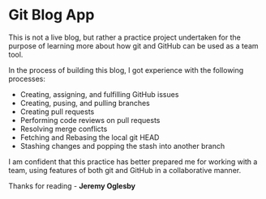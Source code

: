 # Git Blog App

This is not a live blog, but rather a practice project undertaken for the purpose of learning more about how git and GitHub can be used as a team tool.

In the process of building this blog, I got experience with the following processes:

* Creating, assigning, and fulfilling GitHub issues
* Creating, pusing, and pulling branches
* Creating pull requests
* Performing code reviews on pull requests
* Resolving merge conflicts
* Fetching and Rebasing the local git HEAD
* Stashing changes and popping the stash into another branch

I am confident that this practice has better prepared me for working with a team, using features of both git and GitHub in a collaborative manner.

Thanks for reading -
**Jeremy Oglesby**
